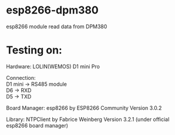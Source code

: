 # esp8266-dpm380
esp8266 module read data from DPM380

# Testing on: 
Hardware: 
LOLIN(WEMOS) D1 mini Pro

Connection:  
D1 mini -> RS485 module  
D6 -> RXD  
D5 -> TXD  

Board Manager:
esp8266 by ESP8266 Community Version 3.0.2

Library:
NTPClient by Fabrice Weinberg Version 3.2.1 (under official esp8266 board manager)
